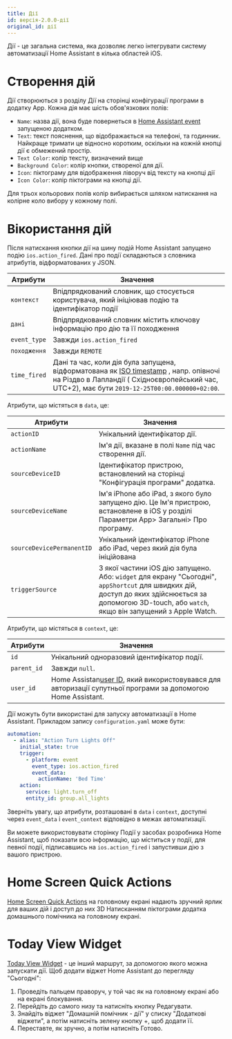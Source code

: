 ```yaml
---
title: Дії
id: версія-2.0.0-дії
original_id: дії
---
```


Дії - це загальна система, яка дозволяє легко інтегрувати систему автоматизації Home Assistant в кілька областей iOS.

# Створення дій

Дії створюються з розділу Дії на сторінці конфігурації програми в додатку App. Кожна дія має шість обов'язкових полів:

* `Name`: назва дії, вона буде повернеться в [Home Assistant event](https://www.home-assistant.io/docs/configuration/events/) запущеною додатком.
* `Text`: текст пояснення, що відображається на телефоні, та годинник. Найкраще тримати це відносно коротким, оскільки на кожній кнопці дії є обмежений простір.
* `Text Color`: колір тексту, визначений вище
* `Background Color`: колір кнопки, створеної для дії.
* `Icon`: піктограму для відображення ліворуч від тексту на кнопці дії 
* `Icon Color`: колір піктограми на кнопці дії.

Для трьох кольорових полів колір вибирається шляхом натискання на колірне коло вибору у кожному полі.

# Вікористання дій

Після натискання кнопки дії на шину подій Home Assistant запущено подію `ios.action_fired`. Дані про події складаються з словника атрибутів, відформатованих у JSON.

| Атрибути     | Значення                                                                                                                                                                                                                          |
| ------------ | --------------------------------------------------------------------------------------------------------------------------------------------------------------------------------------------------------------------------------- |
| `контекст`   | Впідпрядкований словник, що стосується користувача, який ініціював подію та ідентифікатор події                                                                                                                                   |
| `дані`       | Впідпрядкований словник містить ключову інформацію про дію та її походження                                                                                                                                                       |
| `event_type` | Завжди `ios.action_fired`                                                                                                                                                                                                         |
| `походження` | Завжди `REMOTE`                                                                                                                                                                                                                   |
| `time_fired` | Дані та час, коли дія була запущена, відформатована як [ISO timestamp](https://en.wikipedia.org/wiki/ISO_8601) , напр. опівночі на Різдво в Лапландії ( Східноєвропейський час, UTC+2), має бути `2019-12-25T00:00.000000+02:00`. |

Атрибути, що містяться в `data`, це:

| Атрибути                  | Значення                                                                                                                                                                                               |
| ------------------------- | ------------------------------------------------------------------------------------------------------------------------------------------------------------------------------------------------------ |
| `actionID`                | Унікальний ідентифікатор дії.                                                                                                                                                                          |
| `actionName`              | Ім'я дії, вказане в полі `Name` під час створення дії.                                                                                                                                                 |
| `sourceDeviceID`          | Ідентифікатор пристрою, встановлений на сторінці "Конфігурація програми" додатка.                                                                                                                      |
| `sourceDeviceName`        | Ім'я iPhone або iPad, з якого було запущено дію. Це Ім'я пристрою, встановлене в iOS у розділі Параметри App> Загальні> Про програму.                                                                  |
| `sourceDevicePermanentID` | Унікальний ідентифікатор iPhone або iPad, через який дія була ініційована                                                                                                                              |
| `triggerSource`           | З якої частини iOS дію запущено. Або: `widget` для екрану "Сьогодні", `appShortcut` для швидких дій, доступ до яких здійснюється за допомогою 3D-touch, або `watch`, якщо він запущений з Apple Watch. |

Атрибути, що містяться в `context`, це:

| Атрибути    | Значення                                                                                                                                                                        |
| ----------- | ------------------------------------------------------------------------------------------------------------------------------------------------------------------------------- |
| `id`        | Унікальний одноразовий ідентифікатор події.                                                                                                                                     |
| `parent_id` | Завжди `null`.                                                                                                                                                                  |
| `user_id`   | Home Assistan[user ID](https://www.home-assistant.io/docs/authentication/#user-accounts), який використовувався для авторизації супутньої програми за допомогою Home Assistant. |

Дії можуть бути використані для запуску автоматизації в Home Assistant. Прикладом запису `configuration.yaml` може бути:

```yaml
automation:
  - alias: "Action Turn Lights Off"
    initial_state: true
    trigger:
      - platform: event
        event_type: ios.action_fired
        event_data:
          actionName: 'Bed Time'
    action:
      service: light.turn_off
      entity_id: group.all_lights
```

Зверніть увагу, що атрибути, розташовані в `data` і `context`, доступні через `event_data` і `event_context` відповідно в межах автоматизації.

Ви можете використовувати сторінку Події у засобах розробника Home Assistant, щоб показати всю інформацію, що міститься у події, для певної події, підписавшись на `ios.action_fired` і запустивши дію з вашого пристрою.

# Home Screen Quick Actions

[Home Screen Quick Actions](https://support.apple.com/guide/iphone/keep-apps-handy-iph414564dba/ios#iph1ffcbd691) на головному екрані надають зручний ярлик для ваших дій і доступ до них 3D Натисканням піктограми додатка домашнього помічника на головному екрані.

# Today View Widget

[Today View Widget](https://support.apple.com/en-gb/HT207122) - це інший маршрут, за допомогою якого можна запускати дії. Щоб додати віджет Home Assistant до перегляду "Сьогодні":

1. Проведіть пальцем праворуч, у той час як на головному екрані або на екрані блокування.
2. Перейдіть до самого низу та натисніть кнопку Редагувати.
3. Знайдіть віджет "Домашній помічник - дії" у списку "Додаткові віджети", а потім натисніть зелену кнопку +, щоб додати її.
4. Переставте, як зручно, а потім натисніть Готово.